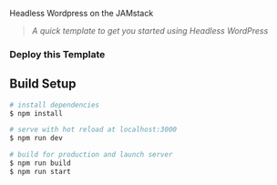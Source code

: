 Headless Wordpress on the JAMstack
> _A quick template to get you started using Headless WordPress_

### Deploy this Template


## Build Setup

```bash
# install dependencies
$ npm install

# serve with hot reload at localhost:3000
$ npm run dev

# build for production and launch server
$ npm run build
$ npm run start
```